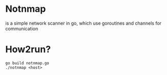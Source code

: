 # Notnmap
is a simple network scanner in go, which use goroutines and channels for communication

# How2run?
```
go build notnmap.go
./notnmap <host>
```
